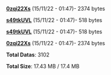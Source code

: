 [**0zqi22Xs**](/data/0zqi22Xs.txt) (15/11/22 - 01:47)- 2374 bytes

[**s49tkUVL**](/data/s49tkUVL.txt) (15/11/22 - 01:47)- 518 bytes

[**s49tkUVL**](/data/s49tkUVL.txt) (15/11/22 - 01:47)- 518 bytes

[**0zqi22Xs**](/data/0zqi22Xs.txt) (15/11/22 - 01:47)- 2374 bytes

**Total Datas**: 3102

**Total Size**: 17.43 MB / 17.4 MB